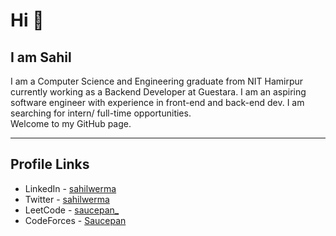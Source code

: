 #  Hi 👋

## I am Sahil

I am a Computer Science and Engineering graduate from NIT Hamirpur currently working as a Backend Developer at Guestara. I am an aspiring software engineer with experience in front-end and back-end dev. I am searching for intern/ full-time opportunities.  
Welcome to my GitHub page.

---
##  Profile Links
-  LinkedIn - [sahilwerma](https://www.linkedin.com/in/sahilwerma/)
-  Twitter - [sahilwerma](https://x.com/sahilwerma)
-  LeetCode - [saucepan_](https://leetcode.com/u/saucepan_/)
-  CodeForces - [Saucepan](https://codeforces.com/profile/Saucepan)
<!---
sahil19-19/sahil19-19 is a ✨ special ✨ repository because its `README.md` (this file) appears on your GitHub profile.
You can click the Preview link to take a look at your changes.
- 👋 Hi, I’m @sahil19-19
- 👀 I’m interested in programming
- 🌱 I’m currently learning web dev, DSA
- 🪀 I’m experienced in front-end dev, and want to explore back end
- 💞️ I’m looking to work as an intern/full-time web dev
- 📫 reach me at sahilverma1931@gmail.com
--->
